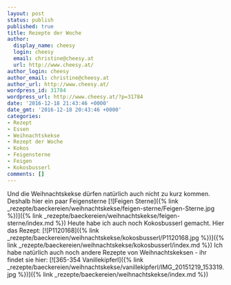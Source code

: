 ```yaml
---
layout: post
status: publish
published: true
title: Rezepte der Woche
author:
  display_name: cheesy
  login: cheesy
  email: christine@cheesy.at
  url: http://www.cheesy.at/
author_login: cheesy
author_email: christine@cheesy.at
author_url: http://www.cheesy.at/
wordpress_id: 31784
wordpress_url: http://www.cheesy.at/?p=31784
date: '2016-12-18 21:43:46 +0000'
date_gmt: '2016-12-18 20:43:46 +0000'
categories:
- Rezept
- Essen
- Weihnachtskekse
- Rezept der Woche
- Kokos
- Feigensterne
- Feigen
- Kokosbusserl
comments: []
---
```

Und die Weihnachtskekse dürfen natürlich auch nicht zu kurz kommen. Deshalb hier ein paar Feigensterne
[![Feigen Sterne]({% link _rezepte/baeckereien/weihnachtskekse/feigen-sterne/Feigen-Sterne.jpg %})]({% link _rezepte/baeckereien/weihnachtskekse/feigen-sterne/index.md %})
Heute habe ich auch noch Kokosbusserl gemacht. Hier das Rezept:
[![P1120168]({% link _rezepte/baeckereien/weihnachtskekse/kokosbusserl/P1120168.jpg %})]({% link _rezepte/baeckereien/weihnachtskekse/kokosbusserl/index.md %})
Ich habe natürlich auch noch andere Rezepte von Weihnachtskeksen - ihr findet sie hier:
[![365-354 Vanillekipferl]({% link _rezepte/baeckereien/weihnachtskekse/vanillekipferl/IMG_20151219_153319.jpg %})]({% link _rezepte/baeckereien/weihnachtskekse/index.md %})
